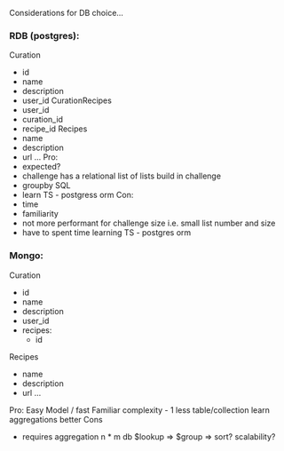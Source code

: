 Considerations for DB choice...

### RDB (postgres):
Curation
 - id
 - name
 - description
 - user_id
CurationRecipes
 - user_id
 - curation_id
 - recipe_id
 Recipes
 - name
 - description
 - url
 ...
 Pro:
 - expected?
 - challenge has a relational list of lists build in challenge
 - groupby SQL
 - learn TS - postgress orm
 Con:
 - time
 - familiarity
 - not more performant for challenge size i.e. small list number and size
 - have to spent time learning TS - postgres orm

 ### Mongo:
 Curation
 - id
 - name
 - description
 - user_id
 - recipes:
    - id

 Recipes
 - name
 - description
 - url
 ...

Pro:
 Easy Model / fast
 Familiar
 complexity - 1 less table/collection
 learn aggregations better
Cons
- requires aggregation n * m db $lookup => $group => sort? scalability?